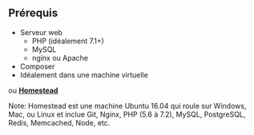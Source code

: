 ## Prérequis

- Serveur web 
  - PHP (idéalement 7.1+)
  - MySQL
  - nginx ou Apache
- Composer
- Idéalement dans une machine virtuelle  

ou [**Homestead**](https://laravel.com/docs/5.5/homestead)

Note:
Homestead est une machine Ubuntu 16.04 qui roule sur Windows, Mac, ou Linux et inclue Git, Nginx, PHP (5.6 à 7.2), MySQL, PostgreSQL, Redis, Memcached, Node, etc.

